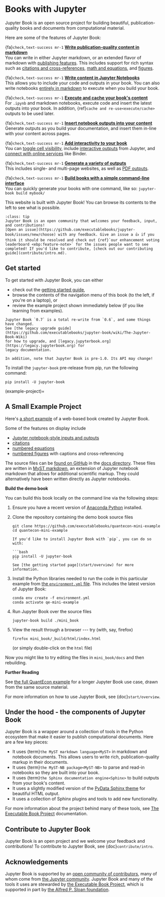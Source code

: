 # Books with Jupyter

Jupyter Book is an open source project for building beautiful,
publication-quality books and documents from computational material.

Here are some of the features of Jupyter Book:

{fa}`check,text-success mr-1` **[Write publication-quality content in markdown](content-types/markdown)**<br />
You can write in either Jupyter markdown, or an extended flavor of markdown with [publishing features](content/myst).
This includes support for rich syntax such as [citations and cross-references](content/citations), [math and equations](content/math), and [figures](content/figures).

{fa}`check,text-success mr-1` **[Write content in Jupyter Notebooks](content-types/notebooks)**<br />
This allows you to include your code and outputs in your book.
You can also write notebooks [entirely in markdown](content-types/myst-notebooks) to execute when you build your book.

{fa}`check,text-success mr-1` **[Execute and cache your book's content](content/execute)**<br />
For `.ipynb` and markdown notebooks, execute code and insert the latest outputs into your book.
In addition, {ref}`cache and re-use<execute/cache>` outputs to be used later.

{fa}`check,text-success mr-1` **[Insert notebook outputs into your content](content/glue)**<br />
Generate outputs as you build your documentation, and insert them in-line with your content across pages.

{fa}`check,text-success mr-1` **[Add interactivity to your book](interactive/launchbuttons)**<br />
You can [toggle cell visibility](interactive/hiding), include [interactive outputs](interactive/interactive) from Jupyter, and [connect with online services](interactive/launchbuttons) like Binder.

{fa}`check,text-success mr-1` **[Generate a variety of outputs](start/build)**<br />
This includes single- and multi-page websites, as well as [PDF outputs](advanced/pdf).

{fa}`check,text-success mr-1` **[Build books with a simple command-line interface](reference/cli)**<br />
You can quickly generate your books with one command, like so: `jupyter-book build mybook/`

This website is built with Jupyter Book! You can browse its contents to the
left to see what is possible.

```{admonition} Get involved with Jupyter Book!
:class: tip
Jupyter Book is an open community that welcomes your feedback, input, and contributions!
[Open an issue](https://github.com/executablebooks/jupyter-book/issues/new/choose) with any feedback. Give an issue a 👍 if you think it should be resolved and check out {ref}`our enhancement voting leaderboard <ebp:feature-note>` for the issues people want to see completed! If you'd like to contribute, [check out our contributing guide](contribute/intro.md).
```

## Get started

To get started with Jupyter Book, you can either

* check out the [getting started guide](start/overview),
* browse the contents of the navigation menu of this book (to the left, if you're
on a laptop), or
* review the example project shown immediately below (if you like learning from examples).

```{warning}
Jupyter Book `0.7` is a total re-write from `0.6`, and some things have changed.
See [the legacy upgrade guide](https://github.com/executablebooks/jupyter-book/wiki/The-Jupyter-Book-Wiki)
for how to upgrade, and [legacy.jupyterbook.org](https://legacy.jupyterbook.org) for
legacy documentation.

In addition, note that Jupyter Book is pre-1.0. Its API may change!
```

To install the `jupyter-book` pre-release from pip, run the following command:

```
pip install -U jupyter-book
```

(example-project)=
## A Small Example Project

Here's [a short example](https://executablebooks.github.io/quantecon-mini-example/docs/index.html) of a web-based book created by Jupyter Book.

Some of the features on display include

* [Jupyter notebook-style inputs and outputs](https://executablebooks.github.io/quantecon-mini-example/docs/python_by_example.html#version-1)
* [citations](https://executablebooks.github.io/quantecon-mini-example/docs/about_py.html#bibliography)
* [numbered equations](https://executablebooks.github.io/quantecon-mini-example/docs/python_by_example.html#another-application)
* [numbered figures](https://executablebooks.github.io/quantecon-mini-example/docs/getting_started.html#jupyter-notebooks) with captions and cross-referencing

The source files  can be [found on GitHub](https://github.com/executablebooks/quantecon-mini-example/)
in the [docs directory](https://github.com/executablebooks/quantecon-mini-example/tree/master/mini_book/docs).
These files are written in [MyST markdown](content/myst), an
extension of Jupyter notebook markdown that allows for additional scientific markup.
They could alternatively have been written directly as Jupyter notebooks.

**Build the demo book**

You can build this book locally on the command line via the following steps:

1. Ensure you have a recent version of [Anaconda Python](https://www.anaconda.com/distribution/) installed.

2. Clone the repository containing the demo book source files

    ```
    git clone https://github.com/executablebooks/quantecon-mini-example
    cd quantecon-mini-example
    ```

    ````{margin}
    If you'd like to install Jupyter Book with `pip`, you can do so with:

    ```bash
    pip install -U jupyter-book
    ```
    See [the getting started page](start/overview) for more information.
    ````
3. Install the Python libraries needed to run the code in this particular example
   from [the `environment.yml` file](https://github.com/executablebooks/quantecon-mini-example/blob/master/environment.yml).
   This includes the latest version of Jupyter Book:

    ```
    conda env create -f environment.yml
    conda activate qe-mini-example
    ```

4. Run Jupyter Book over the source files

    ```
    jupyter-book build ./mini_book
    ```

5. View the result through a browser --- try (with, say, firefox)


    ```
    firefox mini_book/_build/html/index.html
    ```

    (or simply double-click on the `html` file)

Now you might like to try editing the files in ``mini_book/docs`` and then
rebuilding.

**Further Reading**

See [the full QuantEcon example](https://executablebooks.github.io/quantecon-example/docs/index.html)
for a longer Jupyter Book use case, drawn from the same source material.

For more information on how to use Jupyter Book, see {doc}`start/overview`.

## Under the hood - the components of Jupyter Book

Jupyter Book is a wrapper around a collection of tools in the Python
ecosystem that make it easier to publish computational documents. Here are
a few key pieces:

* It uses {term}`the MyST markdown language<MyST>` in
  markdown and notebook documents. This allows users to write rich,
  publication-quality markup in their documents.
* It uses {term}`the MyST-NB package<MyST-NB>` to parse and
  read-in notebooks so they are built into your book.
* It uses {term}`the Sphinx documentation engine<Sphinx>`
  to build outputs from your book's content.
* It uses a slightly modified version of the [PyData Sphinx theme](https://pydata-sphinx-theme.readthedocs.io/en/latest/)
  for beautiful HTML output.
* It uses a collection of Sphinx plugins and tools to add new functionality.

For more information about the project behind many of these tools, see
[The Executable Book Project](https://ebp.jupyterbook.org/) documentation.

## Contribute to Jupyter Book

Jupyter Book is an open project and we welcome your feedback and contributions!
To contribute to Jupyter Book, see {doc}`contribute/intro`.

## Acknowledgements

Jupyter Book is supported by an [open community of contributors](https://github.com/executablebooks/jupyter-book/graphs/contributors), many of whom come from [the Jupyter community](https://jupyter.org/community).
Jupyter Book and many of the tools it uses are stewarded by [the Executable Book Project](https://executablebooks.org), which is supported in part by [the Alfred P. Sloan foundation](https://sloan.org/grant-detail/9231).
